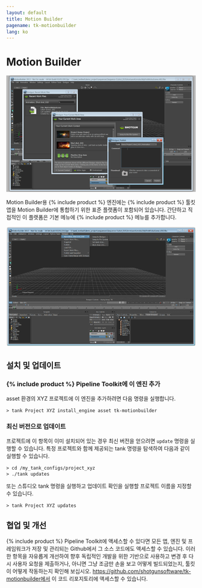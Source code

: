 ```yaml
---
layout: default
title: Motion Builder
pagename: tk-motionbuilder
lang: ko
---
```


# Motion Builder

![엔진](../images/engines/sg_mobu_1.png)

Motion Builder용 {% include product %} 엔진에는 {% include product %} 툴킷 앱을 Motion Builder에 통합하기 위한 표준 플랫폼이 포함되어 있습니다. 간단하고 직접적인 이 플랫폼은 기본 메뉴에 {% include product %} 메뉴를 추가합니다.

![엔진](../images/engines/mobu.png)

## 설치 및 업데이트

### {% include product %} Pipeline Toolkit에 이 엔진 추가

asset 환경의 XYZ 프로젝트에 이 엔진을 추가하려면 다음 명령을 실행합니다.

```
> tank Project XYZ install_engine asset tk-motionbuilder
```

### 최신 버전으로 업데이트

프로젝트에 이 항목이 이미 설치되어 있는 경우 최신 버전을 얻으려면 `update` 명령을 실행할 수 있습니다. 특정 프로젝트와 함께 제공되는 tank 명령을 탐색하여 다음과 같이 실행할 수 있습니다.

```
> cd /my_tank_configs/project_xyz
> ./tank updates
```

또는 스튜디오 tank 명령을 실행하고 업데이트 확인을 실행할 프로젝트 이름을 지정할 수 있습니다.

```
> tank Project XYZ updates
```

## 협업 및 개선

{% include product %} Pipeline Toolkit에 액세스할 수 있다면 모든 앱, 엔진 및 프레임워크가 저장 및 관리되는 Github에서 그 소스 코드에도 액세스할 수 있습니다. 이러한 항목을 자유롭게 개선하여 향후 독립적인 개발을 위한 기반으로 사용하고 변경 후 다시 사용자 요청을 제출하거나, 아니면 그냥 조금만 손을 보고 어떻게 빌드되었는지, 툴킷이 어떻게 작동하는지 확인해 보십시오. https://github.com/shotgunsoftware/tk-motionbuilder에서 이 코드 리포지토리에 액세스할 수 있습니다.




